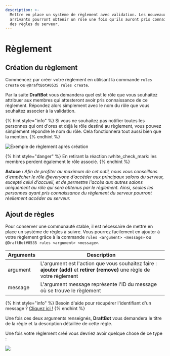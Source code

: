 ```yaml
---
description: >-
  Mettre en place un système de règlement avec validation. Les nouveaux
  arrivants pourront obtenir un rôle une fois qu'ils auront pris connaissance
  des règles du serveur.
---
```


# Règlement

## Création du règlement

Commencez par créer votre règlement en utilisant la commande `rules create` ou `@DraftBot#0535 rules create`.

Par la suite **DraftBot** vous demandera quel est le rôle que vous souhaitez attribuer aux membres qui attesteront avoir pris connaissance de ce règlement. Répondez alors simplement avec le nom du rôle que vous souhaitez associer à la validation.

{% hint style="info" %}
Si vous ne souhaitez pas notifier toutes les personnes qui ont d'ores et déjà le rôle destiné au règlement, vous pouvez simplement répondre le nom du rôle. Cela fonctionnera tout aussi bien que la mention.
{% endhint %}

![Exemple de règlement après création](https://raw.githubusercontent.com/DraftBot/Documentation/8fcb724f18dad6c490ae316c6a61ceeee1f1dd94/.gitbook/assets/reglement.png)

{% hint style="danger" %}
En retirant la réaction :white\_check\_mark: les membres perdent également le rôle associé.
{% endhint %}

**Astuce :** _Afin de profiter au maximum de cet outil, nous vous conseillons d'empêcher le rôle @everyone d'accéder aux principaux salons du serveur, excepté celui d'accueil, et de permettre l'accès aux autres salons uniquement au rôle qui sera obtenus par le règlement. Ainsi, seules les personnes ayant pris connaissance du règlement du serveur pourront réellement accéder au serveur._&#x20;

## Ajout de règles

Pour conserver une communauté stable, il est nécessaire de mettre en place un système de règles à suivre. Vous pourrez facilement en ajouter à votre règlement grâce à la commande `rules <argument> <message>` ou `@DraftBot#0535 rules <argument> <message>`.

| Arguments | Description                                                                                                               |
| --------- | ------------------------------------------------------------------------------------------------------------------------- |
| argument  | L'argument est l'action que vous souhaitez faire : **ajouter (add)** et **retirer (remove)** une règle de votre règlement |
| message   | L'argument message représente l'ID du message où se trouve le règlement                                                   |

{% hint style="info" %}
Besoin d'aide pour récupérer l'identifiant d'un message ? [Cliquez ici !](../autres/recuperer-un-identifiant.md#message)
{% endhint %}

Une fois ces deux arguments renseignés, **DraftBot** vous demandera le titre de la règle et la description détaillée de cette règle.&#x20;

Une fois votre règlement créé vous devriez avoir quelque chose de ce type :

![](https://raw.githubusercontent.com/DraftBot/Documentation/8fcb724f18dad6c490ae316c6a61ceeee1f1dd94/.gitbook/assets/rules.png)
